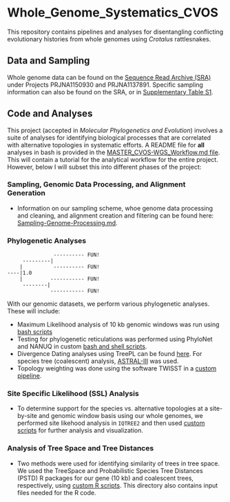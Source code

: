 # Whole_Genome_Systematics_CVOS
This repository contains pipelines and analyses for disentangling conflicting evolutionary histories from whole genomes using _Crotalus_ rattlesnakes. 

## Data and Sampling
Whole genome data can be found on the [Sequence Read Archive (SRA)](https://www.ncbi.nlm.nih.gov/sra) under Projects PRJNA1150930 and PRJNA1137891. Specific sampling information can also be found on the SRA, or in [Supplementary Table S1](Supplemental_Tables).

## Code and Analyses
This project (accepted in _Molecular Phylogenetics and Evolution_) involves a suite of analyses for identifying biological processes that are correlated with alternative topologies in systematic efforts. A README file for **all** analyses in bash is provided in the [MASTER_CVOS-WGS_Workflow.md file](MASTER_CVOS-WGS_Workflow.md). This will contain a tutorial for the analytical workflow for the entire project. However, below I will subset this into different phases of the project:

### Sampling, Genomic Data Processing, and Alignment Generation
* Information on our sampling scheme, whoe genome data processing and cleaning, and alignment creation and filtering can be found here: [Sampling-Genome-Processing.md](Sampling-Genome-Processing.md).

### Phylogenetic Analyses
```
               ---------- FUN!
     ---------|
    |          ---------- FUN!
----|1.0
    |         ----------- FUN!
     --------|
              ----------- FUN!
```
With our genomic datasets, we perform various phylogenetic analyses. These will include: 
* Maximum Likelihood analysis of 10 kb genomic windows was run using [bash scripts](Phylogenetic-Analyses/MaximumLikelihood.md)
* Testing for phylogenetic reticulations was performed using PhyloNet and NANUQ in custom [bash and shell scripts](Phylogenetic-Analyses/ReticulationAnalyses.md).
* Divergence Dating analyses using TreePL can be found [here](Phylogenetic-Analyses/DivergenceDating.md). For species tree (coalescent) analysis, [ASTRAL-III](https://github.com/smirarab/ASTRAL) was used.
* Topology weighting was done using the software TWISST in a [custom pipeline](Phylogenetic-Analyses/TopologyWeighting.md).

### Site Specific Likelihood (SSL) Analysis
* To determine support for the species vs. alternative topologies at a site-by-site and genomic window basis using our whole genomes, we performed site likehood analysis in `IQTREE2` and then used [custom scripts](Site-Likelihood-Analysis/SSL.md) for further analysis and visualization.

### Analysis of Tree Space and Tree Distances
* Two methods were used for identifying similarity of trees in tree space. We used the TreeSpace and Probabilistic Species Tree Distances (PSTD) R packages for our gene (10 kb) and coalescent trees, respectively, using [custom R scripts](TreeSpace-Analysis). This directory also contains input files needed for the R code.
